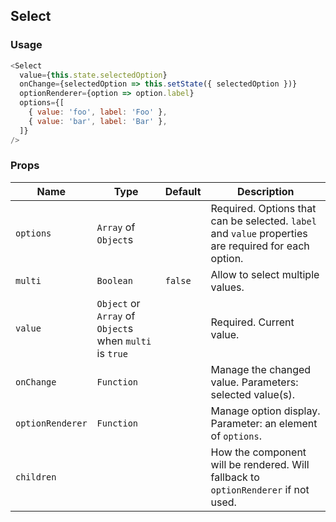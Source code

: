 ## Select

### Usage

```js
<Select
  value={this.state.selectedOption}
  onChange={selectedOption => this.setState({ selectedOption })}
  optionRenderer={option => option.label}
  options={[
    { value: 'foo', label: 'Foo' },
    { value: 'bar', label: 'Bar' },
  ]}
/>
```

### Props

| Name             | Type                                                    | Default | Description                                                                                          |
| ---------------- | ------------------------------------------------------- | ------- | ---------------------------------------------------------------------------------------------------- |
| `options`        | `Array` of `Object`s                                    |         | Required. Options that can be selected. `label` and `value` properties are required for each option. |
| `multi`          | `Boolean`                                               | `false` | Allow to select multiple values.                                                                     |
| `value`          | `Object` or `Array` of `Object`s when `multi` is `true` |         | Required. Current value.                                                                             |
| `onChange`       | `Function`                                              |         | Manage the changed value. Parameters: selected value(s).                                             |
| `optionRenderer` | `Function`                                              |         | Manage option display. Parameter: an element of `options`.                                           |
| `children`       |                                                         |         | How the component will be rendered. Will fallback to `optionRenderer` if not used.                   |

